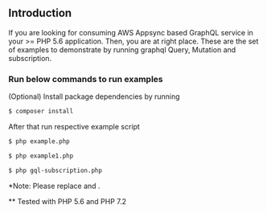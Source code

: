 ## Introduction

If you are looking for consuming AWS Appsync based GraphQL service in your >= PHP 5.6 application. Then, you are at right place. These are the set of examples to demonstrate by running graphql Query, Mutation and subscription.

### Run below commands to run examples

(Optional) Install package dependencies by running

```sh
$ composer install
```

After that run respective example script

```sh
$ php example.php

$ php example1.php

$ php gql-subscription.php
```

\*Note: Please replace <Appsync-APP-URL> and <Appsync-APP-Key>.

\*\* Tested with PHP 5.6 and PHP 7.2
